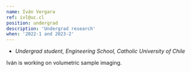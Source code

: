 ```yaml
---
name: Iván Vergara
ref: ivl@uc.cl
position: undergrad
description: 'Undergrad research'
when: '2022-1 and 2023-2'
---
```


- _Undergrad student, Engineering School, Catholic University of Chile_

Iván is working on volumetric sample imaging.
